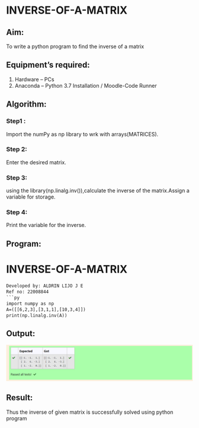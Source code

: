 # INVERSE-OF-A-MATRIX
## Aim:
To write a python program to find the inverse of a matrix
## Equipment’s required:
1. 	Hardware – PCs
2. 	Anaconda – Python 3.7 Installation / Moodle-Code Runner
## Algorithm:
### Step1 : 
Import the numPy as np library to wrk with arrays(MATRICES).
### Step 2:
Enter the desired matrix.
### Step 3: 
using the library(np.linalg.inv()),calculate the inverse of the matrix.Assign a variable for storage.
### Step 4: 
Print the variable for the inverse.

## Program:
# INVERSE-OF-A-MATRIX
```
Developed by: ALDRIN LIJO J E
Ref no: 22008844
```py
import numpy as np
A=([[6,2,3],[3,1,1],[10,3,4]])
print(np.linalg.inv(A))
```
## Output:
![inverse of a matrix](/Screenshot%202023-01-12%20214917.png)
## Result:
Thus the inverse of given matrix is successfully solved using python program

